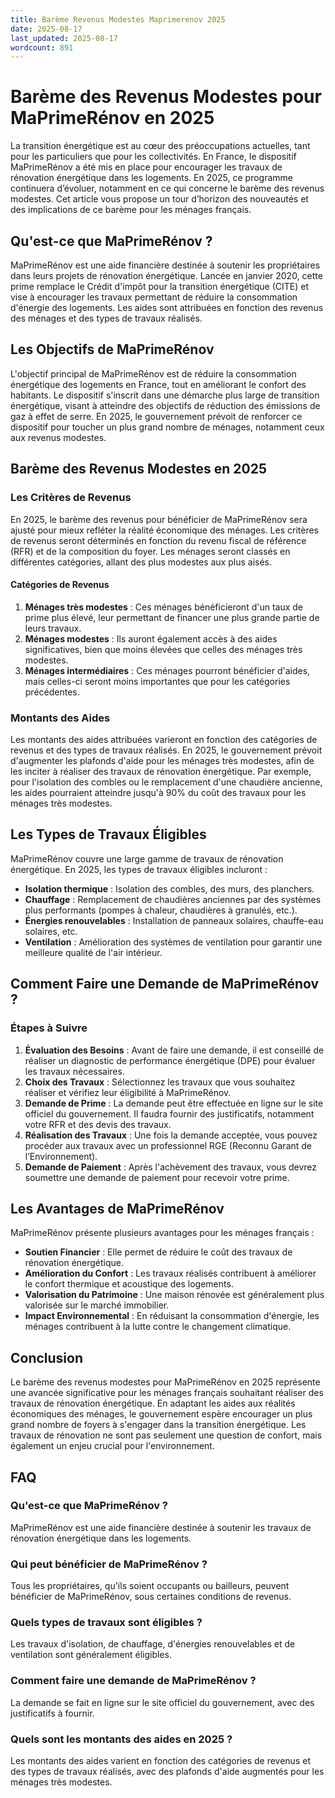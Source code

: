 ```yaml
---
title: Barème Revenus Modestes Maprimerenov 2025
date: 2025-08-17
last_updated: 2025-08-17
wordcount: 891
---
```


# Barème des Revenus Modestes pour MaPrimeRénov en 2025

La transition énergétique est au cœur des préoccupations actuelles, tant pour les particuliers que pour les collectivités. En France, le dispositif MaPrimeRénov a été mis en place pour encourager les travaux de rénovation énergétique dans les logements. En 2025, ce programme continuera d’évoluer, notamment en ce qui concerne le barème des revenus modestes. Cet article vous propose un tour d’horizon des nouveautés et des implications de ce barème pour les ménages français.

## Qu'est-ce que MaPrimeRénov ?

MaPrimeRénov est une aide financière destinée à soutenir les propriétaires dans leurs projets de rénovation énergétique. Lancée en janvier 2020, cette prime remplace le Crédit d'impôt pour la transition énergétique (CITE) et vise à encourager les travaux permettant de réduire la consommation d'énergie des logements. Les aides sont attribuées en fonction des revenus des ménages et des types de travaux réalisés.

## Les Objectifs de MaPrimeRénov

L'objectif principal de MaPrimeRénov est de réduire la consommation énergétique des logements en France, tout en améliorant le confort des habitants. Le dispositif s'inscrit dans une démarche plus large de transition énergétique, visant à atteindre des objectifs de réduction des émissions de gaz à effet de serre. En 2025, le gouvernement prévoit de renforcer ce dispositif pour toucher un plus grand nombre de ménages, notamment ceux aux revenus modestes.

## Barème des Revenus Modestes en 2025

### Les Critères de Revenus

En 2025, le barème des revenus pour bénéficier de MaPrimeRénov sera ajusté pour mieux refléter la réalité économique des ménages. Les critères de revenus seront déterminés en fonction du revenu fiscal de référence (RFR) et de la composition du foyer. Les ménages seront classés en différentes catégories, allant des plus modestes aux plus aisés.

#### Catégories de Revenus

1. **Ménages très modestes** : Ces ménages bénéficieront d'un taux de prime plus élevé, leur permettant de financer une plus grande partie de leurs travaux.
2. **Ménages modestes** : Ils auront également accès à des aides significatives, bien que moins élevées que celles des ménages très modestes.
3. **Ménages intermédiaires** : Ces ménages pourront bénéficier d'aides, mais celles-ci seront moins importantes que pour les catégories précédentes.

### Montants des Aides

Les montants des aides attribuées varieront en fonction des catégories de revenus et des types de travaux réalisés. En 2025, le gouvernement prévoit d'augmenter les plafonds d'aide pour les ménages très modestes, afin de les inciter à réaliser des travaux de rénovation énergétique. Par exemple, pour l'isolation des combles ou le remplacement d'une chaudière ancienne, les aides pourraient atteindre jusqu'à 90% du coût des travaux pour les ménages très modestes.

## Les Types de Travaux Éligibles

MaPrimeRénov couvre une large gamme de travaux de rénovation énergétique. En 2025, les types de travaux éligibles incluront :

- **Isolation thermique** : Isolation des combles, des murs, des planchers.
- **Chauffage** : Remplacement de chaudières anciennes par des systèmes plus performants (pompes à chaleur, chaudières à granulés, etc.).
- **Énergies renouvelables** : Installation de panneaux solaires, chauffe-eau solaires, etc.
- **Ventilation** : Amélioration des systèmes de ventilation pour garantir une meilleure qualité de l'air intérieur.

## Comment Faire une Demande de MaPrimeRénov ?

### Étapes à Suivre

1. **Évaluation des Besoins** : Avant de faire une demande, il est conseillé de réaliser un diagnostic de performance énergétique (DPE) pour évaluer les travaux nécessaires.
2. **Choix des Travaux** : Sélectionnez les travaux que vous souhaitez réaliser et vérifiez leur éligibilité à MaPrimeRénov.
3. **Demande de Prime** : La demande peut être effectuée en ligne sur le site officiel du gouvernement. Il faudra fournir des justificatifs, notamment votre RFR et des devis des travaux.
4. **Réalisation des Travaux** : Une fois la demande acceptée, vous pouvez procéder aux travaux avec un professionnel RGE (Reconnu Garant de l’Environnement).
5. **Demande de Paiement** : Après l'achèvement des travaux, vous devrez soumettre une demande de paiement pour recevoir votre prime.

## Les Avantages de MaPrimeRénov

MaPrimeRénov présente plusieurs avantages pour les ménages français :

- **Soutien Financier** : Elle permet de réduire le coût des travaux de rénovation énergétique.
- **Amélioration du Confort** : Les travaux réalisés contribuent à améliorer le confort thermique et acoustique des logements.
- **Valorisation du Patrimoine** : Une maison rénovée est généralement plus valorisée sur le marché immobilier.
- **Impact Environnemental** : En réduisant la consommation d'énergie, les ménages contribuent à la lutte contre le changement climatique.

## Conclusion

Le barème des revenus modestes pour MaPrimeRénov en 2025 représente une avancée significative pour les ménages français souhaitant réaliser des travaux de rénovation énergétique. En adaptant les aides aux réalités économiques des ménages, le gouvernement espère encourager un plus grand nombre de foyers à s'engager dans la transition énergétique. Les travaux de rénovation ne sont pas seulement une question de confort, mais également un enjeu crucial pour l'environnement.

## FAQ

### Qu'est-ce que MaPrimeRénov ?

MaPrimeRénov est une aide financière destinée à soutenir les travaux de rénovation énergétique dans les logements.

### Qui peut bénéficier de MaPrimeRénov ?

Tous les propriétaires, qu'ils soient occupants ou bailleurs, peuvent bénéficier de MaPrimeRénov, sous certaines conditions de revenus.

### Quels types de travaux sont éligibles ?

Les travaux d'isolation, de chauffage, d'énergies renouvelables et de ventilation sont généralement éligibles.

### Comment faire une demande de MaPrimeRénov ?

La demande se fait en ligne sur le site officiel du gouvernement, avec des justificatifs à fournir.

### Quels sont les montants des aides en 2025 ?

Les montants des aides varient en fonction des catégories de revenus et des types de travaux réalisés, avec des plafonds d'aide augmentés pour les ménages très modestes.